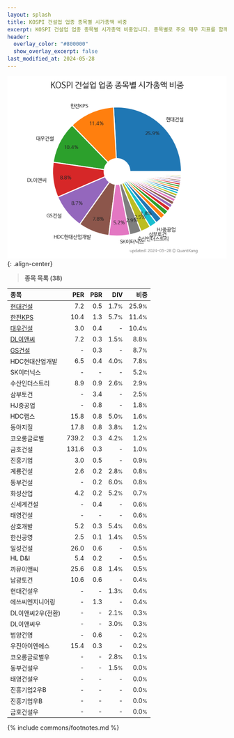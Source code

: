```yaml
---
layout: splash
title: KOSPI 건설업 업종 종목별 시가총액 비중
excerpt: KOSPI 건설업 업종 종목별 시가총액 비중입니다. 종목별로 주요 재무 지표를 함께 표시합니다.
header:
  overlay_color: "#800000"
  show_overlay_excerpt: false
last_modified_at: 2024-05-28
---
```



![KOSPI 건설업 업종 종목별 시가총액 비중](/stats/sector/images/kospi_업종_건설업_종목.png){: .align-center}


> **종목 목록 (38)**<a id="list"></a>

| **종목** | **PER** | **PBR** | **DIV** | **비중** |
| :------- | ------: | ------: | ------: | -------: |
| [현대건설](/000720/) | 7.2 | 0.5 | 1.7<small>%</small> | 25.9<small>%</small> |
| [한전KPS](/051600/) | 10.4 | 1.3 | 5.7<small>%</small> | 11.4<small>%</small> |
| [대우건설](/047040/) | 3.0 | 0.4 | - | 10.4<small>%</small> |
| [DL이앤씨](/375500/) | 7.2 | 0.3 | 1.5<small>%</small> | 8.8<small>%</small> |
| [GS건설](/006360/) | - | 0.3 | - | 8.7<small>%</small> |
| HDC현대산업개발 | 6.5 | 0.4 | 4.0<small>%</small> | 7.8<small>%</small> |
| SK이터닉스 | - | - | - | 5.2<small>%</small> |
| 수산인더스트리 | 8.9 | 0.9 | 2.6<small>%</small> | 2.9<small>%</small> |
| 삼부토건 | - | 3.4 | - | 2.5<small>%</small> |
| HJ중공업 | - | 0.8 | - | 1.8<small>%</small> |
| HDC랩스 | 15.8 | 0.8 | 5.0<small>%</small> | 1.6<small>%</small> |
| 동아지질 | 17.8 | 0.8 | 3.8<small>%</small> | 1.2<small>%</small> |
| 코오롱글로벌 | 739.2 | 0.3 | 4.2<small>%</small> | 1.2<small>%</small> |
| 금호건설 | 131.6 | 0.3 | - | 1.0<small>%</small> |
| 진흥기업 | 3.0 | 0.5 | - | 0.9<small>%</small> |
| 계룡건설 | 2.6 | 0.2 | 2.8<small>%</small> | 0.8<small>%</small> |
| 동부건설 | - | 0.2 | 6.0<small>%</small> | 0.8<small>%</small> |
| 화성산업 | 4.2 | 0.2 | 5.2<small>%</small> | 0.7<small>%</small> |
| 신세계건설 | - | 0.4 | - | 0.6<small>%</small> |
| 태영건설 | - | - | - | 0.6<small>%</small> |
| 삼호개발 | 5.2 | 0.3 | 5.4<small>%</small> | 0.6<small>%</small> |
| 한신공영 | 2.5 | 0.1 | 1.4<small>%</small> | 0.5<small>%</small> |
| 일성건설 | 26.0 | 0.6 | - | 0.5<small>%</small> |
| HL D&I | 5.4 | 0.2 | - | 0.5<small>%</small> |
| 까뮤이앤씨 | 25.6 | 0.8 | 1.4<small>%</small> | 0.5<small>%</small> |
| 남광토건 | 10.6 | 0.6 | - | 0.4<small>%</small> |
| 현대건설우 | - | - | 1.3<small>%</small> | 0.4<small>%</small> |
| 에쓰씨엔지니어링 | - | 1.3 | - | 0.4<small>%</small> |
| DL이앤씨2우(전환) | - | - | 2.1<small>%</small> | 0.3<small>%</small> |
| DL이앤씨우 | - | - | 3.0<small>%</small> | 0.3<small>%</small> |
| 범양건영 | - | 0.6 | - | 0.2<small>%</small> |
| 우진아이엔에스 | 15.4 | 0.3 | - | 0.2<small>%</small> |
| 코오롱글로벌우 | - | - | 2.8<small>%</small> | 0.1<small>%</small> |
| 동부건설우 | - | - | 1.5<small>%</small> | 0.0<small>%</small> |
| 태영건설우 | - | - | - | 0.0<small>%</small> |
| 진흥기업2우B | - | - | - | 0.0<small>%</small> |
| 진흥기업우B | - | - | - | 0.0<small>%</small> |
| 금호건설우 | - | - | - | 0.0<small>%</small> |

{% include commons/footnotes.md %}